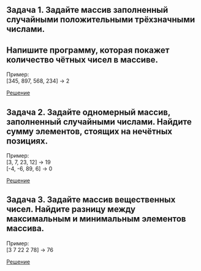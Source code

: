 ## Задача 1. Задайте массив заполненный случайными положительными трёхзначными числами. 
## Напишите программу, которая покажет количество чётных чисел в массиве.
Пример:  
[345, 897, 568, 234] -> 2  

[Решение](Task01/Task01.cs)

## Задача 2. Задайте одномерный массив, заполненный случайными числами. Найдите сумму элементов, стоящих на нечётных позициях.
Пример:  
[3, 7, 23, 12] -> 19  
[-4, -6, 89, 6] -> 0

[Решение](Task02/Task02.cs)

## Задача 3. Задайте массив вещественных чисел. Найдите разницу между максимальным и минимальным элементов массива.
Пример:  
[3 7 22 2 78] -> 76  

[Решение](Task03/Task03.cs)